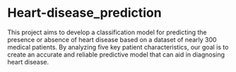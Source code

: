 # Heart-disease_prediction
This project aims to develop a classification model for predicting the presence or absence of heart disease based on a dataset of nearly 300 medical patients. By analyzing five key patient characteristics, our goal is to create an accurate and reliable predictive model that can aid in diagnosing heart disease.
